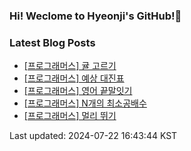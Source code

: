 ### Hi! Weclome to Hyeonji's GitHub!🌱

### Latest Blog Posts
<!-- BLOG-POST-LIST:START -->
- [[프로그래머스] 귤 고르기](http://jjrdd.tistory.com/92)
- [[프로그래머스] 예상 대진표](http://jjrdd.tistory.com/91)
- [[프로그래머스] 영어 끝말잇기](http://jjrdd.tistory.com/90)
- [[프로그래머스] N개의 최소공배수](http://jjrdd.tistory.com/89)
- [[프로그래머스] 멀리 뛰기](http://jjrdd.tistory.com/88)

Last updated: 2024-07-22 16:43:44 KST
<!-- BLOG-POST-LIST:END -->
